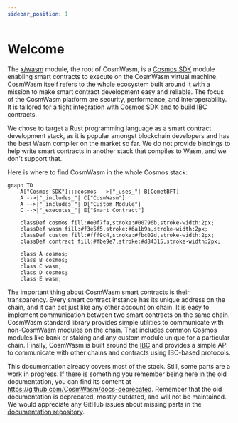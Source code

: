 ```yaml
---
sidebar_position: 1
---
```


# Welcome

The [x/wasm] module, the root of CosmWasm, is a [Cosmos SDK] module enabling smart contracts
to execute on the CosmWasm virtual machine. CosmWasm itself refers to the whole ecosystem
built around it with a mission to make smart contract development easy and reliable.
The focus of the CosmWasm platform are security, performance, and interoperability.
It is tailored for a tight integration with Cosmos SDK and to build IBC contracts.

We chose to target a Rust programming language as a smart contract development stack, as it is
popular amongst blockchain developers and has the best Wasm compiler on the market so far. We do not
provide bindings to help write smart contracts in another stack that compiles to Wasm, and we don't
support that.

Here is where to find CosmWasm in the whole Cosmos stack:

```mermaid
graph TD
    A["Cosmos SDK"]:::cosmos -->|"_uses_"| B[CometBFT]
    A -->|"_includes_"| C["CosmWasm"]
    A -->|"_includes_"| D["Custom Module"]
    C -->|"_executes_"| E["Smart Contract"]

    classDef cosmos fill:#e0f7fa,stroke:#00796b,stroke-width:2px;
    classDef wasm fill:#f3e5f5,stroke:#6a1b9a,stroke-width:2px;
    classDef custom fill:#fff9c4,stroke:#fbc02d,stroke-width:2px;
    classDef contract fill:#fbe9e7,stroke:#d84315,stroke-width:2px;

    class A cosmos;
    class B cosmos;
    class C wasm;
    class D cosmos;
    class E wasm;
```

The important thing about CosmWasm smart contracts is their transparency. Every smart contract
instance has its unique address on the chain, and it can act just like any other account on chain.
It is easy to implement communication between two smart contracts on the same chain. CosmWasm
standard library provides simple utilities to communicate with non-CosmWasm modules on the chain.
That includes common Cosmos modules like bank or staking and any custom module unique for a
particular chain. Finally, CosmWasm is built around the [IBC] and provides a simple API
to communicate with other chains and contracts using IBC-based protocols.

This documentation already covers most of the stack. Still, some parts are a work in progress.
If there is something you remember being here in the old documentation, you can find its content
at https://github.com/CosmWasm/docs-deprecated. Remember that the old documentation is deprecated,
mostly outdated, and will not be maintained. We would appreciate any GitHub issues about missing
parts in the [documentation repository].

[x/wasm]: https://github.com/CosmWasm/wasmd/tree/main/x/wasm
[Cosmos SDK]: https://docs.cosmos.network/
[IBC]: https://www.ibcprotocol.dev/
[documentation repository]: https://github.com/CosmWasm/cosmwasm.github.io
